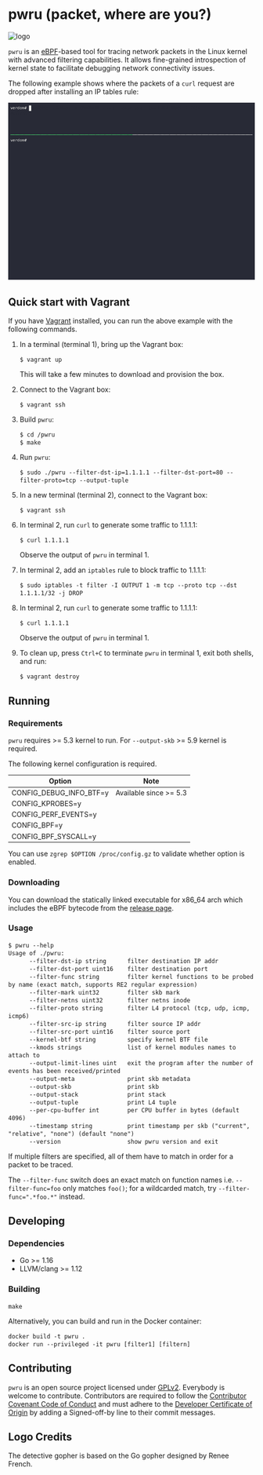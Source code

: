 # pwru (packet, where are you?)

![logo](logo.png "Detective Gopher is looking for packet traces left by eBPF bee")

`pwru` is an [eBPF](https://ebpf.io)-based tool for tracing network packets in
the Linux kernel with advanced filtering capabilities. It allows fine-grained
introspection of kernel state to facilitate debugging network connectivity issues.

The following example shows where the packets of a `curl` request are dropped
after installing an IP tables rule:

![demo](demo.gif)

## Quick start with Vagrant

If you have [Vagrant](https://www.vagrantup.com/) installed, you can run the
above example with the following commands.

1. In a terminal (terminal 1), bring up the Vagrant box:
   ```console
   $ vagrant up
   ```
   This will take a few minutes to download and provision the box.

2. Connect to the Vagrant box:
   ```console
   $ vagrant ssh
   ```

3. Build `pwru`:
   ```console
   $ cd /pwru
   $ make
   ```

4. Run `pwru`:
   ```console
   $ sudo ./pwru --filter-dst-ip=1.1.1.1 --filter-dst-port=80 --filter-proto=tcp --output-tuple
   ```

5. In a new terminal (terminal 2), connect to the Vagrant box:
   ```console
   $ vagrant ssh
   ```

6. In terminal 2, run `curl` to generate some traffic to 1.1.1.1:
   ```console
   $ curl 1.1.1.1
   ```
   Observe the output of `pwru` in terminal 1.

7. In terminal 2, add an `iptables` rule to block traffic to 1.1.1.1:
   ```console
   $ sudo iptables -t filter -I OUTPUT 1 -m tcp --proto tcp --dst 1.1.1.1/32 -j DROP
   ```

8. In terminal 2, run `curl` to generate some traffic to 1.1.1.1:
   ```console
   $ curl 1.1.1.1
   ```
   Observe the output of `pwru` in terminal 1.

9. To clean up, press `Ctrl+C` to terminate `pwru` in terminal 1, exit both
   shells, and run:
   ```console
   $ vagrant destroy
   ```

## Running

### Requirements

`pwru` requires >= 5.3 kernel to run. For `--output-skb` >= 5.9 kernel is required.

The following kernel configuration is required.

|           Option        |        Note            |
| ----------------------- | ---------------------- |
| CONFIG_DEBUG_INFO_BTF=y | Available since >= 5.3 |
| CONFIG_KPROBES=y        |                        |
| CONFIG_PERF_EVENTS=y    |                        |
| CONFIG_BPF=y            |                        |
| CONFIG_BPF_SYSCALL=y    |                        |

You can use `zgrep $OPTION /proc/config.gz` to validate whether option is enabled.

### Downloading

You can download the statically linked executable for x86\_64 arch which includes
the eBPF bytecode from the [release page](https://github.com/cilium/pwru/releases).

### Usage

```
$ pwru --help
Usage of ./pwru:
      --filter-dst-ip string      filter destination IP addr
      --filter-dst-port uint16    filter destination port
      --filter-func string        filter kernel functions to be probed by name (exact match, supports RE2 regular expression)
      --filter-mark uint32        filter skb mark
      --filter-netns uint32       filter netns inode
      --filter-proto string       filter L4 protocol (tcp, udp, icmp, icmp6)
      --filter-src-ip string      filter source IP addr
      --filter-src-port uint16    filter source port
      --kernel-btf string         specify kernel BTF file
      --kmods strings             list of kernel modules names to attach to
      --output-limit-lines uint   exit the program after the number of events has been received/printed
      --output-meta               print skb metadata
      --output-skb                print skb
      --output-stack              print stack
      --output-tuple              print L4 tuple
      --per-cpu-buffer int        per CPU buffer in bytes (default 4096)
      --timestamp string          print timestamp per skb ("current", "relative", "none") (default "none")
      --version                   show pwru version and exit
```

If multiple filters are specified, all of them have to match in order for a
packet to be traced.

The `--filter-func` switch does an exact match on function names i.e.
`--filter-func=foo` only matches `foo()`; for a wildcarded match, try
`--filter-func=".*foo.*"` instead.

## Developing

### Dependencies

* Go >= 1.16
* LLVM/clang >= 1.12

### Building

```
make
```

Alternatively, you can build and run in the Docker container:

```
docker build -t pwru .
docker run --privileged -it pwru [filter1] [filtern]
```

## Contributing

`pwru` is an open source project licensed under [GPLv2](LICENSE). Everybody is
welcome to contribute. Contributors are required to follow the
[Contributor Covenant Code of Conduct](https://www.contributor-covenant.org/version/1/4/code-of-conduct/)
and must adhere to the [Developer Certificate of Origin](https://developercertificate.org/)
by adding a Signed-off-by line to their commit messages.

## Logo Credits

The detective gopher is based on the Go gopher designed by Renee French.
